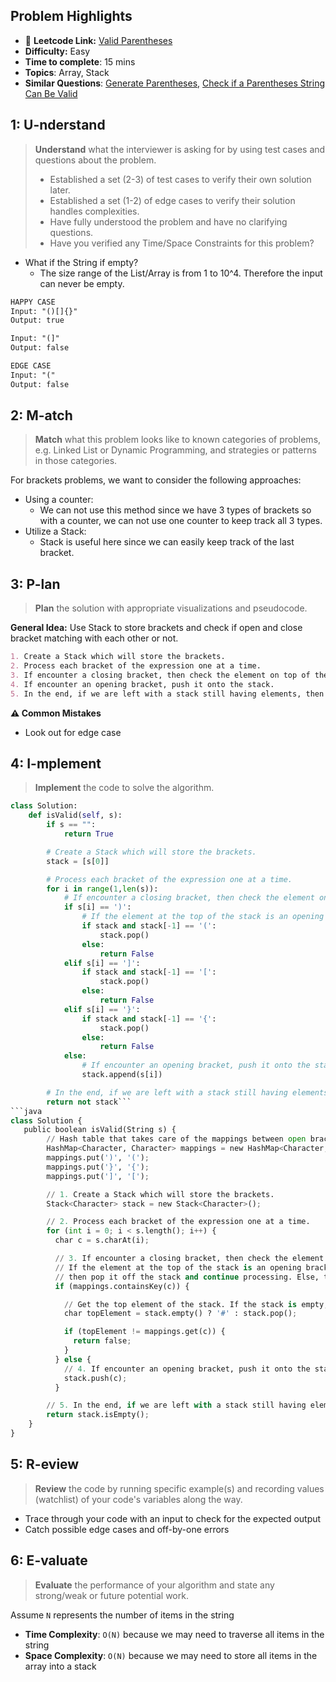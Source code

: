## Problem Highlights

* 🔗 **Leetcode Link:** [Valid Parentheses](https://leetcode.com/problems/valid-parentheses/)
* **Difficulty:** Easy
* **Time to complete**: 15 mins
* **Topics**: Array, Stack
* **Similar Questions**: [Generate Parentheses](https://leetcode.com/problems/generate-parentheses/), [Check if a Parentheses String Can Be Valid](https://leetcode.com/problems/check-if-a-parentheses-string-can-be-valid/)
## 1: U-nderstand
 
> **Understand** what the interviewer is asking for by using test cases and questions about the problem.
> 
> - Established a set (2-3) of test cases to verify their own solution later.
> - Established a set (1-2) of edge cases to verify their solution handles complexities.
> - Have fully understood the problem and have no clarifying questions.
> - Have you verified any Time/Space Constraints for this problem?

- What if the String if empty?
    - The size range of the List/Array is from 1 to 10^4. Therefore the input can never be empty.

   
```markdown
HAPPY CASE
Input: "()[]{}"
Output: true

Input: "(]"
Output: false

EDGE CASE
Input: "("
Output: false
```   
    
## 2: M-atch

<!-- See https://docs.google.com/document/d/1hYT1hoOJ6pFIt8A5q-PIZmYP7pB4WqlzyUJgFx9x2mY/edit#heading=h.ya2de4n4zsds for list of algorithms based on question type-->

> **Match** what this problem looks like to known categories of problems, e.g. Linked List or Dynamic Programming, and strategies or patterns in those categories.

For brackets problems, we want to consider the following approaches:

- Using a counter: 
    - We can not use this method since we have 3 types of brackets so with a counter, we can not use one counter to keep track all 3 types.
- Utilize a Stack: 
    - Stack is useful here since we can easily keep track of the last bracket.

## 3: P-lan

> **Plan** the solution with appropriate visualizations and pseudocode.

**General Idea:** Use Stack to store brackets and check if open and close bracket matching with each other or not.

```markdown
1. Create a Stack which will store the brackets.
2. Process each bracket of the expression one at a time.
3. If encounter a closing bracket, then check the element on top of the stack. If the element at the top of the stack is an opening bracket of the same type, then pop it off the stack and continue processing. Else, this implies an invalid expression.
4. If encounter an opening bracket, push it onto the stack.
5. In the end, if we are left with a stack still having elements, then this implies an invalid expression.
```

**⚠️ Common Mistakes**

* Look out for edge case
## 4: I-mplement

> **Implement** the code to solve the algorithm.

```python
class Solution:
    def isValid(self, s):
        if s == "":
            return True

        # Create a Stack which will store the brackets.
        stack = [s[0]]

        # Process each bracket of the expression one at a time.
        for i in range(1,len(s)):
            # If encounter a closing bracket, then check the element on top of the stack. 
            if s[i] == ')':
                # If the element at the top of the stack is an opening bracket of the same type, then pop it off the stack and continue processing. Else, this implies an invalid expression. 
                if stack and stack[-1] == '(':
                    stack.pop()
                else:
                    return False
            elif s[i] == ']':
                if stack and stack[-1] == '[':
                    stack.pop()
                else:
                    return False
            elif s[i] == '}':
                if stack and stack[-1] == '{':
                    stack.pop()
                else:
                    return False
            else:
                # If encounter an opening bracket, push it onto the stack.
                stack.append(s[i])

        # In the end, if we are left with a stack still having elements, then this implies an invalid expression.
        return not stack```
```java
class Solution {
   public boolean isValid(String s) {
        // Hash table that takes care of the mappings between open brackets and close brackets
        HashMap<Character, Character> mappings = new HashMap<Character, Character>();
        mappings.put(')', '(');
        mappings.put('}', '{');
        mappings.put(']', '[');

        // 1. Create a Stack which will store the brackets.
        Stack<Character> stack = new Stack<Character>();

        // 2. Process each bracket of the expression one at a time.
        for (int i = 0; i < s.length(); i++) {
          char c = s.charAt(i);

          // 3. If encounter a closing bracket, then check the element on top of the stack.
          // If the element at the top of the stack is an opening bracket of the same type,
          // then pop it off the stack and continue processing. Else, this implies an invalid expression.
          if (mappings.containsKey(c)) {

            // Get the top element of the stack. If the stack is empty, set a dummy value of '#'
            char topElement = stack.empty() ? '#' : stack.pop();

            if (topElement != mappings.get(c)) {
              return false;
            }
          } else {
            // 4. If encounter an opening bracket, push it onto the stack.
            stack.push(c);
          }

        // 5. In the end, if we are left with a stack still having elements, then this implies an invalid expression.
        return stack.isEmpty();
    }
}
```

## 5: R-eview

> **Review** the code by running specific example(s) and recording values (watchlist) of your code's variables along the way.

- Trace through your code with an input to check for the expected output
- Catch possible edge cases and off-by-one errors

## 6: E-valuate

> **Evaluate** the performance of your algorithm and state any strong/weak or future potential work.

Assume `N` represents the number of items in the string

* **Time Complexity**: `O(N)` because we may need to traverse all items in the string
* **Space Complexity**: `O(N)` because we may need to store all items in the array into a stack